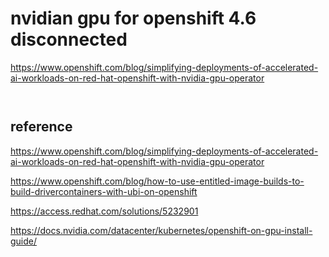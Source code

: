 # nvidian gpu for openshift 4.6 disconnected

https://www.openshift.com/blog/simplifying-deployments-of-accelerated-ai-workloads-on-red-hat-openshift-with-nvidia-gpu-operator




```bash



```

## reference

https://www.openshift.com/blog/simplifying-deployments-of-accelerated-ai-workloads-on-red-hat-openshift-with-nvidia-gpu-operator

https://www.openshift.com/blog/how-to-use-entitled-image-builds-to-build-drivercontainers-with-ubi-on-openshift

https://access.redhat.com/solutions/5232901

https://docs.nvidia.com/datacenter/kubernetes/openshift-on-gpu-install-guide/